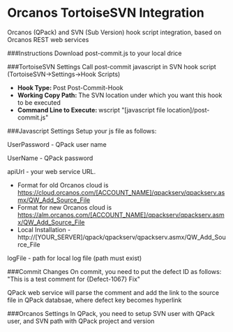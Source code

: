 # Orcanos TortoiseSVN Integration
Orcanos (QPack) and SVN (Sub Version) hook script integration, based on Orcanos REST web services

###Instructions
Download post-commit.js to your local drice

###TortoiseSVN Settings
Call post-commit javascript in SVN hook script (TortoiseSVN->Settings->Hook Scripts)
- <b>Hook Type: </b>Post Post-Commit-Hook
- <b>Working Copy Path: </b>The SVN location under which you want this hook to be executed
- <b>Command Line to Execute: </b>wscript "[javascript file location]/post-commit.js"

###Javascript Settings
Setup your js file as follows:

UserPassword - QPack user name

UserName - QPack password

apiUrl - your web service URL. 
- Format for old Orcanos cloud is https://cloud.orcanos.com/[ACCOUNT_NAME]/qpackserv/qpackserv.asmx/QW_Add_Source_File
- Format for new Orcanos cloud is https://alm.orcanos.com/[ACCOUNT_NAME]/qpackserv/qpackserv.asmx/QW_Add_Source_File
- Local Installation - http://[YOUR_SERVER]/qpack/qpackserv/qpackserv.asmx/QW_Add_Source_File

logFile - path for local log file (path must exist)

###Commit Changes 
On commit, you need to put the defect ID as follows: "This is a test comment for {Defect-1067} Fix"

QPack web service will parse the comment and add the link to the source file in QPack databsae, where defect key becomes hyperlink

###Orcanos Settings
In QPack, you need to setup SVN user with QPack user, and SVN path with QPack project and version

